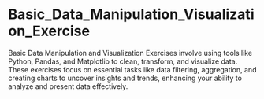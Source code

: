 # Basic_Data_Manipulation_Visualization_Exercise
Basic Data Manipulation and Visualization Exercises involve using tools like Python, Pandas, and Matplotlib to clean, transform, and visualize data. These exercises focus on essential tasks like data filtering, aggregation, and creating charts to uncover insights and trends, enhancing your ability to analyze and present data effectively.
